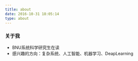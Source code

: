 ```yaml
---
title: about
date: 2016-10-31 18:05:14
type: about
---
```


### 关于我

- BNU系统科学研究生在读
- 感兴趣的方向：复杂系统、人工智能、机器学习、DeapLearning

